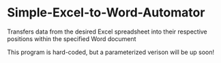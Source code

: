 # Simple-Excel-to-Word-Automator
Transfers data from the desired Excel spreadsheet into their respective positions within the specified Word document

This program is hard-coded, but a parameterized verison will be up soon!
